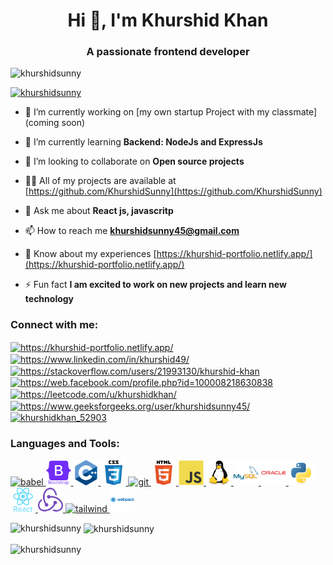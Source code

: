 <h1 align="center">Hi 👋, I'm Khurshid Khan</h1>
<h3 align="center">A passionate frontend developer</h3>

<p align="left"> <img src="https://komarev.com/ghpvc/?username=khurshidsunny&label=Profile%20views&color=0e75b6&style=flat" alt="khurshidsunny" /> </p>

<p align="left"> <a href="https://github.com/ryo-ma/github-profile-trophy"><img src="https://github-profile-trophy.vercel.app/?username=khurshidsunny" alt="khurshidsunny" /></a> </p>

- 🔭 I’m currently working on [my own startup Project with my classmate](coming soon)

- 🌱 I’m currently learning **Backend: NodeJs and ExpressJs**

- 👯 I’m looking to collaborate on **Open source projects**

- 👨‍💻 All of my projects are available at [https://github.com/KhurshidSunny](https://github.com/KhurshidSunny)

- 💬 Ask me about **React js, javascritp**

- 📫 How to reach me **khurshidsunny45@gmail.com**

- 📄 Know about my experiences [https://khurshid-portfolio.netlify.app/](https://khurshid-portfolio.netlify.app/)

- ⚡ Fun fact **I am excited to work on new projects and learn new technology**

<h3 align="left">Connect with me:</h3>
<p align="left">
<a href="https://dev.to/https://khurshid-portfolio.netlify.app/" target="blank"><img align="center" src="https://raw.githubusercontent.com/rahuldkjain/github-profile-readme-generator/master/src/images/icons/Social/devto.svg" alt="https://khurshid-portfolio.netlify.app/" height="30" width="40" /></a>
<a href="https://linkedin.com/in/https://www.linkedin.com/in/khurshid49/" target="blank"><img align="center" src="https://raw.githubusercontent.com/rahuldkjain/github-profile-readme-generator/master/src/images/icons/Social/linked-in-alt.svg" alt="https://www.linkedin.com/in/khurshid49/" height="30" width="40" /></a>
<a href="https://stackoverflow.com/users/https://stackoverflow.com/users/21993130/khurshid-khan" target="blank"><img align="center" src="https://raw.githubusercontent.com/rahuldkjain/github-profile-readme-generator/master/src/images/icons/Social/stack-overflow.svg" alt="https://stackoverflow.com/users/21993130/khurshid-khan" height="30" width="40" /></a>
<a href="https://fb.com/https://web.facebook.com/profile.php?id=100008218630838" target="blank"><img align="center" src="https://raw.githubusercontent.com/rahuldkjain/github-profile-readme-generator/master/src/images/icons/Social/facebook.svg" alt="https://web.facebook.com/profile.php?id=100008218630838" height="30" width="40" /></a>
<a href="https://www.leetcode.com/https://leetcode.com/u/khurshidkhan/" target="blank"><img align="center" src="https://raw.githubusercontent.com/rahuldkjain/github-profile-readme-generator/master/src/images/icons/Social/leet-code.svg" alt="https://leetcode.com/u/khurshidkhan/" height="30" width="40" /></a>
<a href="https://auth.geeksforgeeks.org/user/https://www.geeksforgeeks.org/user/khurshidsunny45/" target="blank"><img align="center" src="https://raw.githubusercontent.com/rahuldkjain/github-profile-readme-generator/master/src/images/icons/Social/geeks-for-geeks.svg" alt="https://www.geeksforgeeks.org/user/khurshidsunny45/" height="30" width="40" /></a>
<a href="https://discord.gg/khurshidkhan_52903" target="blank"><img align="center" src="https://raw.githubusercontent.com/rahuldkjain/github-profile-readme-generator/master/src/images/icons/Social/discord.svg" alt="khurshidkhan_52903" height="30" width="40" /></a>
</p>

<h3 align="left">Languages and Tools:</h3>
<p align="left"> <a href="https://babeljs.io/" target="_blank" rel="noreferrer"> <img src="https://www.vectorlogo.zone/logos/babeljs/babeljs-icon.svg" alt="babel" width="40" height="40"/> </a> <a href="https://getbootstrap.com" target="_blank" rel="noreferrer"> <img src="https://raw.githubusercontent.com/devicons/devicon/master/icons/bootstrap/bootstrap-plain-wordmark.svg" alt="bootstrap" width="40" height="40"/> </a> <a href="https://www.w3schools.com/cpp/" target="_blank" rel="noreferrer"> <img src="https://raw.githubusercontent.com/devicons/devicon/master/icons/cplusplus/cplusplus-original.svg" alt="cplusplus" width="40" height="40"/> </a> <a href="https://www.w3schools.com/css/" target="_blank" rel="noreferrer"> <img src="https://raw.githubusercontent.com/devicons/devicon/master/icons/css3/css3-original-wordmark.svg" alt="css3" width="40" height="40"/> </a> <a href="https://git-scm.com/" target="_blank" rel="noreferrer"> <img src="https://www.vectorlogo.zone/logos/git-scm/git-scm-icon.svg" alt="git" width="40" height="40"/> </a> <a href="https://www.w3.org/html/" target="_blank" rel="noreferrer"> <img src="https://raw.githubusercontent.com/devicons/devicon/master/icons/html5/html5-original-wordmark.svg" alt="html5" width="40" height="40"/> </a> <a href="https://developer.mozilla.org/en-US/docs/Web/JavaScript" target="_blank" rel="noreferrer"> <img src="https://raw.githubusercontent.com/devicons/devicon/master/icons/javascript/javascript-original.svg" alt="javascript" width="40" height="40"/> </a> <a href="https://www.linux.org/" target="_blank" rel="noreferrer"> <img src="https://raw.githubusercontent.com/devicons/devicon/master/icons/linux/linux-original.svg" alt="linux" width="40" height="40"/> </a> <a href="https://www.mysql.com/" target="_blank" rel="noreferrer"> <img src="https://raw.githubusercontent.com/devicons/devicon/master/icons/mysql/mysql-original-wordmark.svg" alt="mysql" width="40" height="40"/> </a> <a href="https://www.oracle.com/" target="_blank" rel="noreferrer"> <img src="https://raw.githubusercontent.com/devicons/devicon/master/icons/oracle/oracle-original.svg" alt="oracle" width="40" height="40"/> </a> <a href="https://www.python.org" target="_blank" rel="noreferrer"> <img src="https://raw.githubusercontent.com/devicons/devicon/master/icons/python/python-original.svg" alt="python" width="40" height="40"/> </a> <a href="https://reactjs.org/" target="_blank" rel="noreferrer"> <img src="https://raw.githubusercontent.com/devicons/devicon/master/icons/react/react-original-wordmark.svg" alt="react" width="40" height="40"/> </a> <a href="https://redux.js.org" target="_blank" rel="noreferrer"> <img src="https://raw.githubusercontent.com/devicons/devicon/master/icons/redux/redux-original.svg" alt="redux" width="40" height="40"/> </a> <a href="https://tailwindcss.com/" target="_blank" rel="noreferrer"> <img src="https://www.vectorlogo.zone/logos/tailwindcss/tailwindcss-icon.svg" alt="tailwind" width="40" height="40"/> </a> <a href="https://webpack.js.org" target="_blank" rel="noreferrer"> <img src="https://raw.githubusercontent.com/devicons/devicon/d00d0969292a6569d45b06d3f350f463a0107b0d/icons/webpack/webpack-original-wordmark.svg" alt="webpack" width="40" height="40"/> </a> </p>

<p><img align="left" src="https://github-readme-stats.vercel.app/api/top-langs?username=khurshidsunny&show_icons=true&locale=en&layout=compact" alt="khurshidsunny" /></p>

<p>&nbsp;<img align="center" src="https://github-readme-stats.vercel.app/api?username=khurshidsunny&show_icons=true&locale=en" alt="khurshidsunny" /></p>

<p><img align="center" src="https://github-readme-streak-stats.herokuapp.com/?user=khurshidsunny&" alt="khurshidsunny" /></p>
